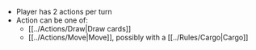 - Player has 2 actions per turn
- Action can be one of:
    - [[../Actions/Draw|Draw cards]]
    - [[../Actions/Move|Move]], possibly with a [[../Rules/Cargo|Cargo]]

